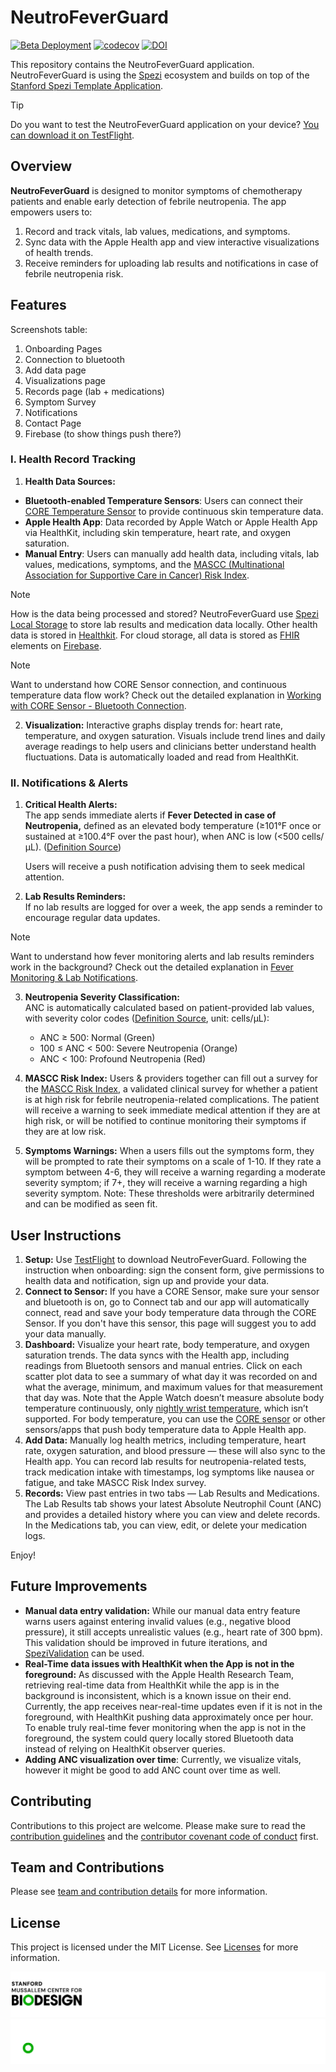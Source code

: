<!--

This source file is part of the NeutroFeverGuard based on the Stanford Spezi Template Application project

SPDX-FileCopyrightText: 2025 Stanford University

SPDX-License-Identifier: MIT

-->

# NeutroFeverGuard

[![Beta Deployment](https://github.com/CS342/2025-NeutroFeverGuard/actions/workflows/beta-deployment.yml/badge.svg)](https://github.com/CS342/2025-NeutroFeverGuard/actions/workflows/beta-deployment.yml)
[![codecov](https://codecov.io/gh/CS342/2025-NeutroFeverGuard/graph/badge.svg?token=2eHfa9JRjS)](https://codecov.io/gh/CS342/2025-NeutroFeverGuard)
[![DOI](https://zenodo.org/badge/DOI/10.5281/zenodo.14740617.svg)](https://doi.org/10.5281/zenodo.14740617)


This repository contains the NeutroFeverGuard application.
NeutroFeverGuard is using the [Spezi](https://github.com/StanfordSpezi/Spezi) ecosystem and builds on top of the [Stanford Spezi Template Application](https://github.com/StanfordSpezi/SpeziTemplateApplication).

> [!TIP]
> Do you want to test the NeutroFeverGuard application on your device? [You can download it on TestFlight](https://testflight.apple.com/join/CAuYHs84).

## Overview
**NeutroFeverGuard** is designed to monitor symptoms of chemotherapy patients and enable early detection of febrile neutropenia. The app empowers users to:  
1. Record and track vitals, lab values, medications, and symptoms.  
2. Sync data with the Apple Health app and view interactive visualizations of health trends.  
3. Receive reminders for uploading lab results and notifications in case of febrile neutropenia risk.

## Features

Screenshots table:

1. Onboarding Pages
2. Connection to bluetooth
3. Add data page
4. Visualizations page
5. Records page (lab + medications)
6. Symptom Survey 
7. Notifications  
8. Contact Page 
9. Firebase (to show things push there?)

### I. Health Record Tracking

1. **Health Data Sources:**
- **Bluetooth-enabled Temperature Sensors**: Users can connect their [CORE Temperature Sensor](https://corebodytemp.com/) to provide continuous skin temperature data.
-  **Apple Health App**: Data recorded by Apple Watch or Apple Health App via HealthKit, including skin temperature, heart rate, and oxygen saturation.  
-  **Manual Entry**: Users can manually add health data, including vitals, lab values, medications, symptoms, and the [MASCC (Multinational Association for Supportive Care in Cancer) Risk Index](https://www.mdcalc.com/calc/3913/mascc-risk-index-febrile-neutropenia).

> [!NOTE]  
> How is the data being processed and stored? NeutroFeverGuard use [Spezi Local Storage](https://github.com/StanfordSpezi/SpeziStorage) to store lab results and medication data locally. Other health data is stored in [Healthkit](https://github.com/StanfordSpezi/SpeziHealthKit). For cloud storage, all data is stored as [FHIR](https://github.com/StanfordSpezi/SpeziFHIR) elements on [Firebase](https://github.com/StanfordSpezi/SpeziFirebase).

> [!NOTE]  
> Want to understand how CORE Sensor connection, and continuous temperature data flow work? Check out the detailed explanation in [Working with CORE Sensor - Bluetooth Connection](Documentation/BluetoothSensor.md).

2. **Visualization:**
    Interactive graphs display trends for: heart rate, temperature, and oxygen saturation. Visuals include trend lines and daily average readings to help users and clinicians better understand health fluctuations. Data is automatically loaded and read from HealthKit.

### II. Notifications & Alerts
1. **Critical Health Alerts:**  
   The app sends immediate alerts if
   **Fever Detected in case of Neutropenia,** defined as an elevated body temperature (≥101°F once or sustained at ≥100.4°F over the past hour), when ANC is low (<500 cells/µL). ([Definition Source](https://www.uptodate.com/contents/diagnostic-approach-to-the-adult-cancer-patient-with-neutropenic-fever))
   
   Users will receive a push notification advising them to seek medical attention.

2. **Lab Results Reminders:**  
   If no lab results are logged for over a week, the app sends a reminder to encourage regular data updates.

> [!NOTE]  
> Want to understand how fever monitoring alerts and lab results reminders work in the background? Check out the detailed explanation in [Fever Monitoring & Lab Notifications](Documentation/Notification.md).

3. **Neutropenia Severity Classification:**  
   ANC is automatically calculated based on patient-provided lab values, with severity color codes ([Definition Source](https://www.uptodate.com/contents/diagnostic-approach-to-the-adult-cancer-patient-with-neutropenic-fever), unit: cells/µL):  
   - ANC ≥ 500: Normal (Green)
   - 100 ≤ ANC < 500: Severe Neutropenia (Orange)  
   - ANC < 100: Profound Neutropenia (Red)

4. **MASCC Risk Index:**
   Users & providers together can fill out a survey for the [MASCC Risk Index](https://www.mdcalc.com/calc/3913/mascc-risk-index-febrile-neutropenia), a validated clinical survey for whether a patient is at high risk for febrile neutropenia-related complications. The patient will receive a warning to seek immediate medical attention if they are at high risk, or will be notified to continue monitoring their symptoms if they are at low risk.
   
5. **Symptoms Warnings:**
   When a users fills out the symptoms form, they will be prompted to rate their symptoms on a scale of 1-10. If they rate a symptom between 4-6, they will receive a warning regarding a moderate severity symptom; if 7+, they will receive a warning regarding a high severity symptom.
   Note: These thresholds were arbitrarily determined and can be modified as seen fit.


## User Instructions
1. **Setup:** Use [TestFlight](https://testflight.apple.com/join/CAuYHs84) to download NeutroFeverGuard. Following the instruction when onboarding: sign the consent form, give permissions to health data and notification, sign up and provide your data. 
2. **Connect to Sensor:** If you have a CORE Sensor, make sure your sensor and bluetooth is on, go to Connect tab and our app will automatically connect, read and save your body temperature data through the CORE Sensor. If you don't have this sensor, this page will suggest you to add your data manually.
3. **Dashboard:** Visualize your heart rate, body temperature, and oxygen saturation trends. The data syncs with the Health app, including readings from Bluetooth sensors and manual entries. Click on each scatter plot data to see a summary of what day it was recorded on and what the average, minimum, and maximum values for that measurement that day was. Note that the Apple Watch doesn’t measure absolute body temperature continuously, only [nightly wrist temperature](https://support.apple.com/en-us/102674), which isn’t supported. For body temperature, you can use the [CORE sensor](https://corebodytemp.com/) or other sensors/apps that push body temperature data to Apple Health app.
4. **Add Data:** Manually log health metrics, including temperature, heart rate, oxygen saturation, and blood pressure — these will also sync to the Health app. You can record lab results for neutropenia-related tests, track medication intake with timestamps, log symptoms like nausea or fatigue, and take MASCC Risk Index survey.
5. **Records:** View past entries in two tabs — Lab Results and Medications. The Lab Results tab shows your latest Absolute Neutrophil Count (ANC) and provides a detailed history where you can view and delete records. In the Medications tab, you can view, edit, or delete your medication logs.

Enjoy!

## Future Improvements

- **Manual data entry validation:** While our manual data entry feature warns users against entering invalid values (e.g., negative blood pressure), it still accepts unrealistic values (e.g., heart rate of 300 bpm). This validation should be improved in future iterations, and [SpeziValidation](https://github.com/StanfordSpezi/SpeziViews/tree/main/Sources/SpeziValidation) can be used.
- **Real-Time data issues with HealthKit when the App is not in the foreground:** As discussed with the Apple Health Research Team, retrieving real-time data from HealthKit while the app is in the background is inconsistent, which is a known issue on their end. Currently, the app receives near-real-time updates even if it is not in the foreground, with HealthKit pushing data approximately once per hour. To enable truly real-time fever monitoring when the app is not in the foreground, the system could query locally stored Bluetooth data instead of relying on HealthKit observer queries.
- **Adding ANC visualization over time**: Currently, we visualize vitals, however it might be good to add ANC count over time as well.

## Contributing

Contributions to this project are welcome. Please make sure to read the [contribution guidelines](https://github.com/StanfordSpezi/.github/blob/main/CONTRIBUTING.md) and the [contributor covenant code of conduct](https://github.com/StanfordSpezi/.github/blob/main/CODE_OF_CONDUCT.md) first.

## Team and Contributions

Please see [team and contribution details](/Documentation/CONTRIBUTORS.md) for more information.

## License

This project is licensed under the MIT License. See [Licenses](LICENSES) for more information.

![Spezi Footer](https://raw.githubusercontent.com/StanfordSpezi/.github/main/assets/FooterLight.png#gh-light-mode-only)
![Spezi Footer](https://raw.githubusercontent.com/StanfordSpezi/.github/main/assets/FooterDark.png#gh-dark-mode-only)
